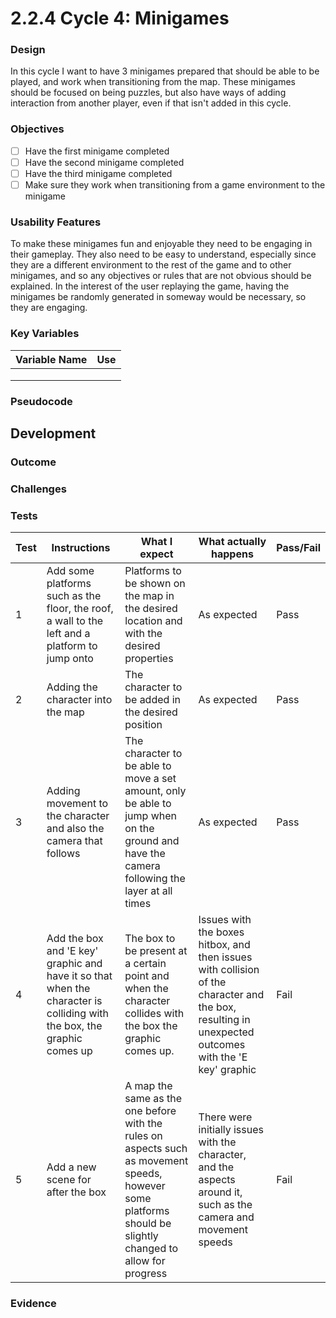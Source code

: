 # 2.2.4 Cycle 4: Minigames

### Design

In this cycle I want to have 3 minigames prepared that should be able to be played, and work when transitioning from the map. These minigames should be focused on being puzzles, but also have ways of adding interaction from another player, even if that isn't added in this cycle.

### Objectives

* [ ] Have the first minigame completed
* [ ] Have the second minigame completed&#x20;
* [ ] Have the third minigame completed
* [ ] Make sure they work when transitioning from a game environment to the minigame

### Usability Features

To make these minigames fun and enjoyable they need to be engaging in their gameplay. They also need to be easy to understand, especially since they are a different environment to the rest of the game and to other minigames, and so any objectives or rules that are not obvious should be explained. In the interest of the user replaying the game, having the minigames be randomly generated in someway would be necessary, so they are engaging.

### Key Variables

| Variable Name | Use |
| ------------- | --- |
|               |     |
|               |     |
|               |     |

### Pseudocode



## Development

### Outcome



### Challenges



### Tests

| Test | Instructions                                                                                                           | What I expect                                                                                                                                               | What actually happens                                                                                                                                 | Pass/Fail |
| ---- | ---------------------------------------------------------------------------------------------------------------------- | ----------------------------------------------------------------------------------------------------------------------------------------------------------- | ----------------------------------------------------------------------------------------------------------------------------------------------------- | --------- |
| 1    | Add some platforms such as the floor, the roof, a wall to the left and a platform to jump onto                         | Platforms to be shown on the map in the desired location and with the desired properties                                                                    | As expected                                                                                                                                           | Pass      |
| 2    | Adding the character into the map                                                                                      | The character to be added in the desired position                                                                                                           | As expected                                                                                                                                           | Pass      |
| 3    | Adding movement to the character and also the camera that follows                                                      | The character to be able to move a set amount, only be able to jump when on the ground and have the camera following the layer at all times                 | As expected                                                                                                                                           | Pass      |
| 4    | Add the box and 'E key' graphic and have it so that when the character is colliding with the box, the graphic comes up | The box to be present  at a certain point and when the character collides with the box the graphic comes up.                                                | Issues with the boxes hitbox, and then issues with collision of the character and the box, resulting in unexpected outcomes with the 'E key' graphic  | Fail      |
| 5    | Add a new scene for after the box                                                                                      | A map the same as the one before with the rules on aspects such as movement speeds, however some platforms should be slightly changed to allow for progress | There were initially issues with the character, and the aspects around it, such as the camera and movement speeds                                     | Fail      |

### Evidence
